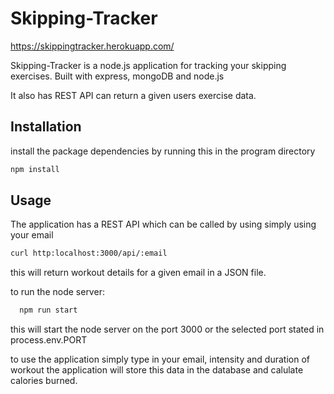 # Skipping-Tracker

https://skippingtracker.herokuapp.com/

Skipping-Tracker is a node.js application for tracking your skipping exercises.
Built with express, mongoDB and node.js

It also has REST API can return a given users exercise data.

## Installation
install the package dependencies by running this in the program directory
```bash
npm install
```

## Usage
The application has a REST API which can be called by using simply using your email

```bash
curl http:localhost:3000/api/:email
```
this will return workout details for a given email in a JSON file.

to run the node server:
```bash
  npm run start
```
this will start the node server on the port 3000 or the selected port stated in process.env.PORT


to use the application simply type in your email, intensity and duration of workout
the application will store this data in the database and calulate calories burned.

